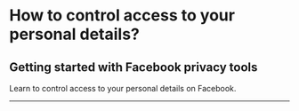 # How to control access to your personal details?

## Getting started with Facebook privacy tools

Learn to control access to your personal details on Facebook.

***